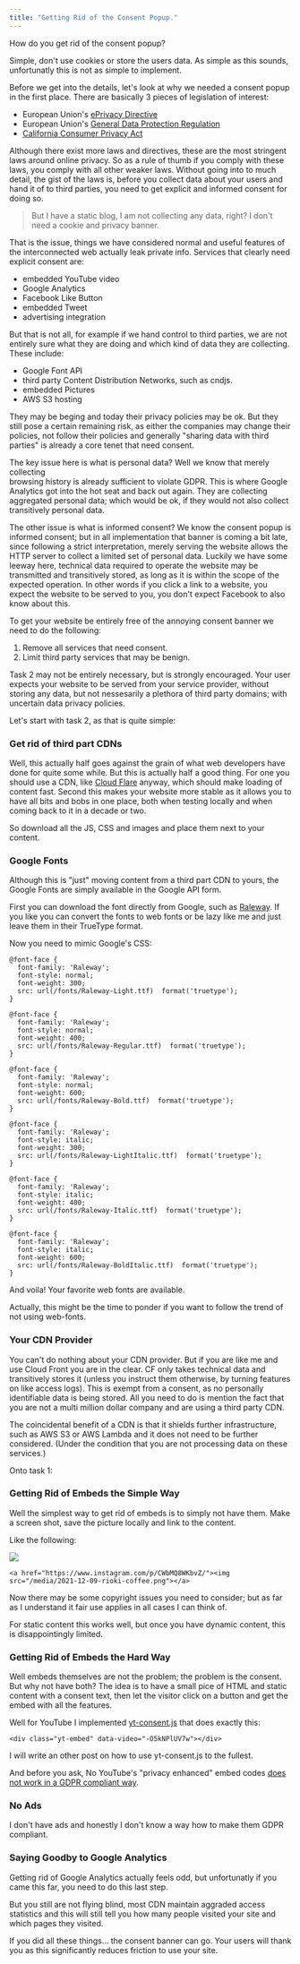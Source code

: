 ```yaml
---
title: "Getting Rid of the Consent Popup."
---
```


How do you get rid of the consent popup? 

Simple, don't use cookies or store the users data. As simple as this sounds,
unfortunatly this is not as simple to implement.

Before we get into the details, let's look at why we needed a consent popup
in the first place. There are basically 3 pieces of legislation of interest:

  - European Union's [ePrivacy Directive][1]
  - European Union's [General Data Protection Regulation][2]
  - [California Consumer Privacy Act][3]
  
Although there exist more laws and directives, these are the most stringent laws
around online privacy. So as a rule of thumb if you comply with these laws, 
you comply with all other weaker laws. Without going into to much detail, 
the gist of the laws is, before you collect data about your users and hand it of 
to third parties, you need to get explicit and informed consent for doing so. 

> But I have a static blog, I am not collecting any data, right? I don't need
> a cookie and privacy banner.

<!--more-->

That is the issue, things we have considered normal and useful features of the 
interconnected web actually leak private info. Services that clearly need
explicit consent are:

- embedded YouTube video
- Google Analytics
- Facebook Like Button
- embedded Tweet
- advertising integration

But that is not all, for example if we hand control to third parties, we are
not entirely sure what they are doing and which kind of data they are collecting. 
These include:

- Google Font API
- third party Content Distribution Networks, such as cndjs.
- embedded Pictures
- AWS S3 hosting

They may be beging and today their privacy policies may be ok. But they still 
pose a certain remaining risk, as either the companies may change their policies,
not follow their policies and generally "sharing data with third parties" is 
already a core tenet that need consent.

The key issue here is what is personal data? Well we know that merely collecting  
browsing history is already sufficient to violate GDPR. This is where Google
Analytics got into the hot seat and back out again. They are collecting 
aggregated personal data; which would be ok, if they would not also collect 
transitively personal data.

The other issue is what is informed consent? We know the consent popup is 
informed consent; but in all implementation that banner is coming a bit late,
since following a strict interpretation, merely serving the website allows the 
HTTP server to collect a limited set of personal data. Luckily we have some 
leeway here, technical data required to operate the website may be transmitted 
and transitively stored, as long as it is within the scope of the expected 
operation. In other words if you click a link to a website, you expect the 
website to be served to you, you don't expect Facebook to also know about this. 

To get your website be entirely free of the annoying consent banner we need to 
do the following: 

1. Remove all services that need consent. 
2. Limit third party services that may be benign.

Task 2 may not be entirely necessary, but is strongly encouraged. Your user 
expects your website to be served from your service provider, without storing
any data, but not nessesarily a plethora of third party domains; with uncertain
data privacy policies.

Let's start with task 2, as that is quite simple:

### Get rid of third part CDNs

Well, this actually half goes against the grain of what web developers have 
done for quite some while. But this is actually half a good thing. For one
you should use a CDN, like [Cloud Flare][4] anyway, which should make loading of
content fast. Second this makes your website more stable as it allows you to
have all bits and bobs in one place, both when testing locally and when coming
back to it in a decade or two.

So download all the JS, CSS and images and place them next to your content. 

### Google Fonts

Although this is "just" moving content from a third part CDN to yours, the 
Google Fonts are simply available in the Google API form. 

First you can download the font directly from Google, such as [Raleway][5]. 
If you like you can convert the fonts to web fonts or be lazy like me and just
leave them in their TrueType format.

Now you need to mimic Google's CSS:

    @font-face {
      font-family: 'Raleway';
      font-style: normal;
      font-weight: 300;
      src: url(/fonts/Raleway-Light.ttf)  format('truetype');
    }

    @font-face {
      font-family: 'Raleway';
      font-style: normal;
      font-weight: 400;
      src: url(/fonts/Raleway-Regular.ttf)  format('truetype');
    }

    @font-face {
      font-family: 'Raleway';
      font-style: normal;
      font-weight: 600;
      src: url(/fonts/Raleway-Bold.ttf)  format('truetype');
    }

    @font-face {
      font-family: 'Raleway';
      font-style: italic;
      font-weight: 300;
      src: url(/fonts/Raleway-LightItalic.ttf)  format('truetype');
    }

    @font-face {
      font-family: 'Raleway';
      font-style: italic;
      font-weight: 400;
      src: url(/fonts/Raleway-Italic.ttf)  format('truetype');
    }

    @font-face {
      font-family: 'Raleway';
      font-style: italic;
      font-weight: 600;
      src: url(/fonts/Raleway-BoldItalic.ttf)  format('truetype');
    }

And voila! Your favorite web fonts are available. 

Actually, this might be the time to ponder if you want to follow the trend of
not using web-fonts.

### Your CDN Provider

You can't do nothing about your CDN provider. But if you are like me and use
Cloud Front you are in the clear. CF only takes technical data and transitively
stores it (unless you instruct them otherwise, by turning features on like
access logs). This is exempt from a consent, as no personally identifiable data
is being stored. All you need to do is mention the fact that you are not a multi
million dollar company and are using a third party CDN.

The coincidental benefit of a CDN is that it shields further infrastructure, such
as AWS S3 or AWS Lambda and it does not need to be further considered. (Under
the condition that you are not processing data on these services.)

Onto task 1:

### Getting Rid of Embeds the Simple Way

Well the simplest way to get rid of embeds is to simply not have them. Make a 
screen shot, save the picture locally and link to the content. 

Like the following:

<a href="https://www.instagram.com/p/CWbMQ8WKbvZ/"><img src="/media/2021-12-09-rioki-coffee.png"></a>

    <a href="https://www.instagram.com/p/CWbMQ8WKbvZ/"><img src="/media/2021-12-09-rioki-coffee.png"></a>

Now there may be some copyright issues you need to consider; but as far as I understand
it fair use applies in all cases I can think of.

For static content this works well, but once you have dynamic content, this
is disappointingly limited.

### Getting Rid of Embeds the Hard Way

Well embeds themselves are not the problem; the problem is the consent. 
But why not have both? The idea is to have a small pice of HTML and static
content with a consent text, then let the visitor click on a button and get
the embed with all the features.

Well for YouTube I implemented [yt-consent.js][6] that does exactly this:

<div class="yt-embed" data-video="-O5kNPlUV7w"></div>

    <div class="yt-embed" data-video="-O5kNPlUV7w"></div>

I will write an other post on how to use yt-consent.js to the fullest.

And before you ask, No YouTube's "privacy enhanced" embed codes [does not work in a GDPR compliant way][7].

### No Ads

I don't have ads and honestly I don't know a way how to make them GDPR compliant.

### Saying Goodby to Google Analytics

Getting rid of Google Analytics actually feels odd, but unfortunatly if you 
came this far, you need to do this last step.

But you still are not flying blind, most CDN maintain aggraded access 
statistics and this will still tell you how many people visited your site and
which pages they visited. 

If you did all these things... the consent banner can go. Your users will thank
you as this significantly reduces friction to use your site. 

[1]: https://edps.europa.eu/data-protection/our-work/publications/legislation/directive-2009136ec_en\
[2]: https://gdpr-info.eu/
[3]: https://oag.ca.gov/privacy/ccpa
[4]: https://www.cloudflare.com/
[5]: https://fonts.google.com/specimen/Raleway
[6]: https://github.com/rioki/yt-consent.js
[7]: https://stackoverflow.com/questions/61887699/gdpr-youtube-nocookie-embedded-urls-need-visitors-permission